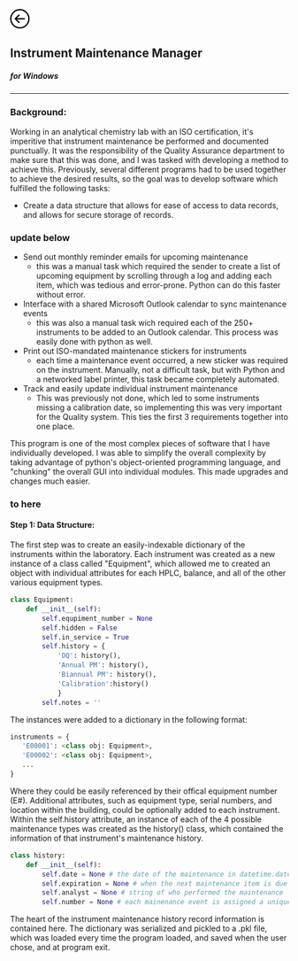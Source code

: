 <a href="index">
<img src="images/back.png" alt="Back" height="35" width="35">
</a>

## Instrument Maintenance Manager

##### for Windows
---
### Background:
Working in an analytical chemistry lab with an ISO certification, it's imperitive that instrument maintenance be performed and documented punctually. It was the responsibility of the Quality Assurance department to make sure that this was done, and I was tasked with developing a method to achieve this. Previously, several different programs had to be used together to achieve the desired results, so the goal was to develop software which fulfilled the following tasks:
* Create a data structure that allows for ease of access to data records, and allows for secure storage of records.
### update below
* Send out monthly reminder emails for upcoming maintenance
    * this was a manual task which required the sender to create a list of upcoming equipment by scrolling through a log and adding each item, which was tedious and error-prone. Python can do this faster without error.
* Interface with a shared Microsoft Outlook calendar to sync maintenance events
    * this was also a manual task wich required each of the 250+ instruments to be added to an Outlook calendar. This process was easily done with python as well.
* Print out ISO-mandated maintenance stickers for instruments
    * each time a maintenance event occurred, a new sticker was required on the instrument. Manually, not a difficult task, but with Python and a networked label printer, this task became completely automated.
* Track and easily update individual instrument maintenance
    * This was previously not done, which led to some instruments missing a calibration date, so implementing this was very important for the Quality system. This ties the first 3 requirements together into one place.

This program is one of the most complex pieces of software that I have individually developed.  I was able to simplify the overall complexity by taking advantage of python's object-oriented programming language, and "chunking" the overall GUI into individual modules. This made upgrades and changes much easier.
### to here

#### Step 1: Data Structure:
The first step was to create an easily-indexable dictionary of the instruments within the laboratory. Each instrument was created as a new instance of a class called "Equipment", which allowed me to created an object with individual attributes for each HPLC, balance, and all of the other various equipment types.

```python
class Equipment:
    def __init__(self):
        self.equpiment_number = None
        self.hidden = False
        self.in_service = True
        self.history = {
            'OQ': history(),
            'Annual PM': history(),
            'Biannual PM': history(),
            'Calibration':history()
            }
        self.notes = ''
```
The instances were added to a dictionary in the following format:
```python
instruments = {
   'E00001': <class obj: Equipment>,
   'E00002': <class obj: Equipment>,
   ...
}
```
Where they could be easily referenced by their offical equipment number (E#). Additional attributes, such as equipment type, serial numbers, and location within the building, could be optionally added to each instrument. Within the self.history attribute, an instance of each of the 4 possible maintenance types was created as the history() class, which contained the information of that instrument's maintenance history.
```python
class history:
    def __init__(self):
        self.date = None # the date of the maintenance in datetime.date format
        self.expiration = None # when the next maintenance item is due (datetime.date)
        self.analyst = None # string of who performed the maintenance
        self.number = None # each mainenance event is assigned a unique number.
```
The heart of the instrument maintenance history record information is contained here. The dictionary was serialized and pickled to a .pkl file, which was loaded every time the program loaded, and saved when the user chose, and at program exit. 
